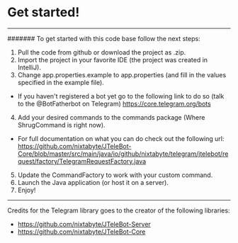 # Get started!
------

####### To get started with this code base follow the next steps:


1. Pull the code from github or download the project as .zip.
2. Import the project in your favorite IDE (the project was created in IntelliJ).
3. Change app.properties.example to app.properties (and fill in the values specified in the example file).
 - If you haven't registered a bot yet go to the following link to do so (talk to the @BotFatherbot on Telegram) https://core.telegram.org/bots
4. Add your desired commands to the commands package (Where ShrugCommand is right now).
 - For full documentation on what you can do check out the following url: https://github.com/nixtabyte/JTeleBot-Core/blob/master/src/main/java/io/github/nixtabyte/telegram/jtelebot/request/factory/TelegramRequestFactory.java
5. Update the CommandFactory to work with your custom command.
6. Launch the Java application (or host it on a server).
7. Enjoy!


------
Credits for the Telegram library goes to the creator of the following libraries:
- https://github.com/nixtabyte/JTeleBot-Server
- https://github.com/nixtabyte/JTeleBot-Core